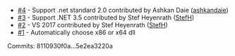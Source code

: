  - [#4](https://github.com/StefH/MediaInfo.DotNetWrapper/pull/4) - Support .net standard 2.0 contributed by Ashkan Daie ([ashkandaie](https://github.com/ashkandaie))
 - [#3](https://github.com/StefH/MediaInfo.DotNetWrapper/pull/3) - Support .NET 3.5 contributed by Stef Heyenrath ([StefH](https://github.com/StefH))
 - [#2](https://github.com/StefH/MediaInfo.DotNetWrapper/pull/2) - VS 2017 contributed by Stef Heyenrath ([StefH](https://github.com/StefH))
 - [#1](https://github.com/StefH/MediaInfo.DotNetWrapper/issues/1) - Automatically choose x86 or x64 dll

Commits: 8110930f0a...5e2ea3220a

